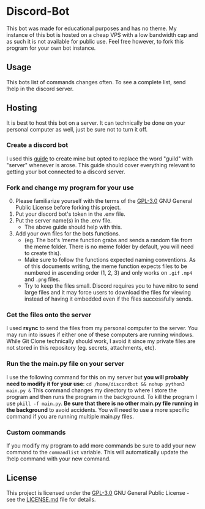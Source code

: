 # Discord-Bot

This bot was made for educational purposes and has no theme. My instance of this bot is hosted on a cheap VPS with a low bandwidth cap and as such it is not available for public use. Feel free however, to fork this program for your own bot instance.

## Usage

This bots list of commands changes often. To see a complete list, send !help in the discord server.

## Hosting

It is best to host this bot on a server. It can technically be done on your personal computer as well, just be sure not to turn it off. 

### Create a discord bot

I used this [guide](https://www.howtogeek.com/744801/how-to-add-a-bot-to-discord/) to create mine but opted to replace the word "guild" with "server" whenever is arose.  This guide should cover everything relevant to getting your bot connected to a discord server.

### Fork and change my program for your use

0. Please familiarize yourself with the terms of the [GPL-3.0](LICENSE.md) GNU General Public License before forking this project.
1. Put your discord bot's token in the .env file.
2. Put the server name(s) in the .env file.
    - The above guide should help with this.
3. Add your own files for the bots functions.
    - (eg. The bot's !meme function grabs and sends a random file from the meme folder. There is no meme folder by default, you will need to create this).
    - Make sure to follow the functions expected naming conventions. As of this documents writing, the meme function expects files to be numbered in ascending order (1, 2, 3) and only works on `.gif` `.mp4` and `.png` files.
    - Try to keep the files small. Discord requires you to have nitro to send large files and it may force users to download the files for viewing instead of having it embedded even if the files successfully sends.

### Get the files onto the server

I used **rsync** to send the files from my personal computer to the server. You may run into issues if either one of these computers are running windows. While Git Clone technically should work, I avoid it since my private files are not stored in this repository (eg. secrets, attachments, etc).

### Run the the main.py file on your server

I use the following command for this on my server but **you will probably need to modify it for your use**:
 `cd /home/discordbot && nohup python3 main.py &`
This command changes my directory to where I store the program and then runs the program in the background. To kill the program I use `pkill -f main.py`. **Be sure that there is no other main.py file running in the background** to avoid accidents. You will need to use a more specific command if you are running multiple main.py files.

### Custom commands

If you modify my program to add more commands be sure to add your new command to the `commandlist` variable. This will automatically update the !help command with your new command.

## License

This project is licensed under the [GPL-3.0](LICENSE.md)
GNU General Public License - see the [LICENSE.md](LICENSE.md) file for
details.
